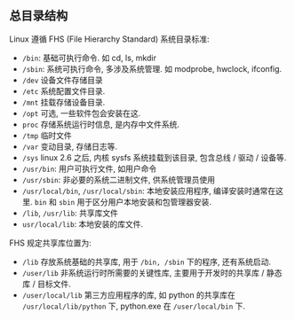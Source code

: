 ## 总目录结构

Linux 遵循 FHS (File Hierarchy Standard) 系统目录标准:

- `/bin`: 基础可执行命令. 如 cd, ls, mkdir
- `/sbin`: 系统可执行命令, 多涉及系统管理. 如 modprobe, hwclock, ifconfig.
- `/dev` 设备文件存储目录
- `/etc` 系统配置文件目录. 
- `/mnt` 挂载存储设备目录.
- `/opt` 可选, 一些软件包会安装在这.
- `proc` 存储系统运行时信息, 是内存中文件系统.
- `/tmp` 临时文件
- `/var` 变动目录, 存储日志等.
- `/sys` linux 2.6 之后, 内核 sysfs 系统挂载到该目录, 包含总线 / 驱动 / 设备等.
- `/usr/bin`: 用户可执行文件, 如用户命令
- `/usr/sbin`: 非必要的系统二进制文件, 供系统管理员使用 
- `/usr/local/bin`, `/usr/local/sbin`: 本地安装应用程序, 编译安装时通常在这里. `bin` 和 `sbin` 用于区分用户本地安装和包管理器安装.
- `/lib`, `/usr/lib`: 共享库文件
- `usr/local/lib`: 本地安装的库文件.


FHS 规定共享库位置为:
- `/lib` 存放系统基础的共享库, 用于 `/bin, /sbin` 下的程序, 还有系统启动.
- `/user/lib` 非系统运行时所需要的关键性库, 主要用于开发时的共享库 / 静态库 / 目标文件.
- `/user/local/lib` 第三方应用程序的库, 如 python 的共享库在 `/usr/local/lib/python` 下, python.exe 在 `/user/local/bin` 下. 
